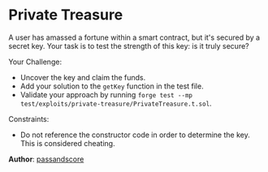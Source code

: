 # Private Treasure

A user has amassed a fortune within a smart contract, but it's secured by a secret key. Your task is to test the strength of this key: is it truly secure?

Your Challenge:

- Uncover the key and claim the funds.
- Add your solution to the `getKey` function in the test file.
- Validate your approach by running `forge test --mp test/exploits/private-treasure/PrivateTreasure.t.sol`.

Constraints:
- Do not reference the constructor code in order to determine the key. This is considered cheating.

**Author**: [passandscore](https://github.com/passandscore)
